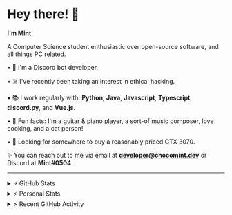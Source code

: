 # Hey there! 👋

**I'm Mint.**

A Computer Science student enthusiastic over open-source software, and all things PC related.

• 👾 I'm a Discord bot developer.

• ☠️ I've recently been taking an interest in ethical hacking.

• 📚 I work regularly with: **Python**, **Java**, **Javascript**, **Typescript**, **discord.py**, and **Vue.js**.

• 🍛 Fun facts: I'm a guitar & piano player, a sort-of music composer, love cooking, and a cat person!

• 🔎 Looking for somewhere to buy a reasonably priced GTX 3070.

✨ You can reach out to me via email at **developer@chocomint.dev** or Discord at **Mint#0504**.

---

<details>
    <summary>⚡ GitHub Stats</summary>

<img height="160px" align="center" alt="Mint's GitHub Stats" src="https://github-readme-stats-lunarmint.vercel.app/api?username=lunarmint&count_private=true&show_icons=true&hide_title=true&hide_border=true&title_color=00ffdf&icon_color=00ffdf&text_color=141823&bg_color=0,4158d0,c850c0,ffcc70&include_all_commits=false"/>

<img align="center" alt="Mint's Most Used Languages" src="https://github-readme-stats-lunarmint.vercel.app/api/top-langs/?username=lunarmint&hide_title=true&hide_border=true&langs_count=8&layout=compact&title_color=141823&bg_color=0,ffcc70,c850c0,4158d0"/>

</details>

<details>
    <summary>⚡ Personal Stats</summary>

<!--START_SECTION:waka-->
![Profile Views](http://img.shields.io/badge/Profile%20Views-0-blue)

![Lines of code](https://img.shields.io/badge/From%20Hello%20World%20I%27ve%20Written-164051%20lines%20of%20code-blue)

**I'm a Night 🦉** 

```text
🌞 Morning    67 commits     █████░░░░░░░░░░░░░░░░░░░░   21.2% 
🌆 Daytime    86 commits     ██████░░░░░░░░░░░░░░░░░░░   27.22% 
🌃 Evening    96 commits     ███████░░░░░░░░░░░░░░░░░░   30.38% 
🌙 Night      67 commits     █████░░░░░░░░░░░░░░░░░░░░   21.2%

```
📅 **I'm Most Productive on Thursday** 

```text
Monday       69 commits     █████░░░░░░░░░░░░░░░░░░░░   21.84% 
Tuesday      40 commits     ███░░░░░░░░░░░░░░░░░░░░░░   12.66% 
Wednesday    32 commits     ██░░░░░░░░░░░░░░░░░░░░░░░   10.13% 
Thursday     71 commits     █████░░░░░░░░░░░░░░░░░░░░   22.47% 
Friday       45 commits     ███░░░░░░░░░░░░░░░░░░░░░░   14.24% 
Saturday     33 commits     ██░░░░░░░░░░░░░░░░░░░░░░░   10.44% 
Sunday       26 commits     ██░░░░░░░░░░░░░░░░░░░░░░░   8.23%

```


📊 **This Week I Spent My Time On** 

```text
💬 Programming Languages: 
C++                      4 hrs 32 mins       █████████████░░░░░░░░░░░░   54.07% 
Python                   1 hr 59 mins        ██████░░░░░░░░░░░░░░░░░░░   23.74% 
Java                     1 hr 49 mins        █████░░░░░░░░░░░░░░░░░░░░   21.84% 
CMake                    0 secs              ░░░░░░░░░░░░░░░░░░░░░░░░░   0.18% 
Git Config               0 secs              ░░░░░░░░░░░░░░░░░░░░░░░░░   0.15%

🔥 Editors: 
CLion                    4 hrs 34 mins       █████████████░░░░░░░░░░░░   54.42% 
PyCharm                  1 hr 59 mins        ██████░░░░░░░░░░░░░░░░░░░   23.74% 
IntelliJ                 1 hr 49 mins        █████░░░░░░░░░░░░░░░░░░░░   21.84%

🐱‍💻 Projects: 
project3a                4 hrs 10 mins       ████████████░░░░░░░░░░░░░   49.68% 
Chiya                    1 hr 59 mins        ██████░░░░░░░░░░░░░░░░░░░   23.74% 
project2                 52 mins             ██░░░░░░░░░░░░░░░░░░░░░░░   10.43% 
project3b                35 mins             █░░░░░░░░░░░░░░░░░░░░░░░░   7.14% 
csc241                   21 mins             █░░░░░░░░░░░░░░░░░░░░░░░░   4.26%

💻 Operating System: 
Windows                  8 hrs 23 mins       █████████████████████████   100.0%

```

**I Mostly Code in Python** 

```text
Python                   6 repos             ███████░░░░░░░░░░░░░░░░░░   28.57% 
C                        5 repos             ██████░░░░░░░░░░░░░░░░░░░   23.81% 
Java                     3 repos             ███░░░░░░░░░░░░░░░░░░░░░░   14.29% 
Clojure                  2 repos             ██░░░░░░░░░░░░░░░░░░░░░░░   9.52% 
Scala                    2 repos             ██░░░░░░░░░░░░░░░░░░░░░░░   9.52%

```



 Last Updated on 14/10/2021
<!--END_SECTION:waka-->

</details>

<details>
    <summary>⚡ Recent GitHub Activity</summary>

<!--START_SECTION:activity-->
1. 💪 Opened PR [#120](https://github.com/ranimepiracy/chiya/pull/120) in [ranimepiracy/chiya](https://github.com/ranimepiracy/chiya)
2. ❗️ Closed issue [#71](https://github.com/ranimepiracy/chiya/issues/71) in [ranimepiracy/chiya](https://github.com/ranimepiracy/chiya)
3. ❗️ Closed issue [#78](https://github.com/ranimepiracy/chiya/issues/78) in [ranimepiracy/chiya](https://github.com/ranimepiracy/chiya)
4. 💪 Opened PR [#114](https://github.com/ranimepiracy/chiya/pull/114) in [ranimepiracy/chiya](https://github.com/ranimepiracy/chiya)
5. 💪 Opened PR [#113](https://github.com/ranimepiracy/chiya/pull/113) in [ranimepiracy/chiya](https://github.com/ranimepiracy/chiya)
<!--END_SECTION:activity-->

</details>
